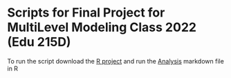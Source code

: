 # Scripts for Final Project for MultiLevel Modeling Class 2022 (Edu 215D)

To run the script download the [R project](https://github.com/yrianderreumaux/MLM_Final_2022/blob/main/Edu_Final_Project/Edu_Final_Project.Rproj) and run the [Analysis](https://github.com/yrianderreumaux/MLM_Final_2022/blob/main/Edu_Final_Project/Scripts/Analyses.Rmd) markdown file in R
